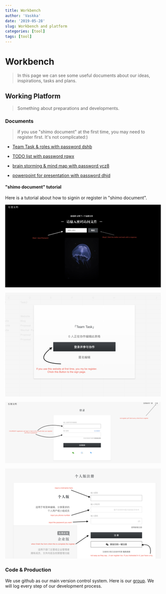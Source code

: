 ```yaml
---
title: Workbench
author: 'Vaskka'
date: '2019-05-28'
slug: Workbench and platform
categories: [tool]
tags: [tool]
---
```


# Workbench

> In this page we can see some useful documents about our ideas, inspirations, tasks and plans.

## Working Platform

> Something about preparations and developments.

### Documents

> if you use "shimo document" at the first time, you may need to register first. It's not complicated:)

+ [Team Task & roles with password dshb](https://shimo.im/sheets/33AxUS3SQCoyoPG7)

+ [TODO list with password rqwx](https://shimo.im/docs/d129zZB9FgkB4QUQ)

+ [brain storming & mind map with password ycz8](https://shimo.im/mindmaps/IBF7R1WGj1MaItUa)

+ [powerpoint for presentation with password dhjd](https://shimo.im/slides/qBbxNg0tkF8rzzul)

#### "shimo document" tutorial

Here is a tutorial about how to signin or register in "shimo document".

![Step. 1](https://raw.githubusercontent.com/Vaskka/GitLearn/master/briyes/shimo/1.png)

![Step. 2](https://raw.githubusercontent.com/Vaskka/GitLearn/master/briyes/shimo/2.png)

![Step. 3](https://raw.githubusercontent.com/Vaskka/GitLearn/master/briyes/shimo/3.png)

![Step. 4](https://raw.githubusercontent.com/Vaskka/GitLearn/master/briyes/shimo/4.png)

### Code & Production

We use github as our main version control system. Here is our [group](https://github.com/briyes). We will log every step of our development process.
